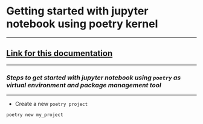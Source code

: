# Getting started with jupyter notebook using poetry kernel
---
## [Link for this documentation](`https://www.youtube.com/watch?v=Nj87GEXxhjc`)

---
### _Steps to get started with jupyter notebook using `poetry` as virtual environment and package management tool_

---

* Create a new `poetry project`

```python
poetry new my_project
```
